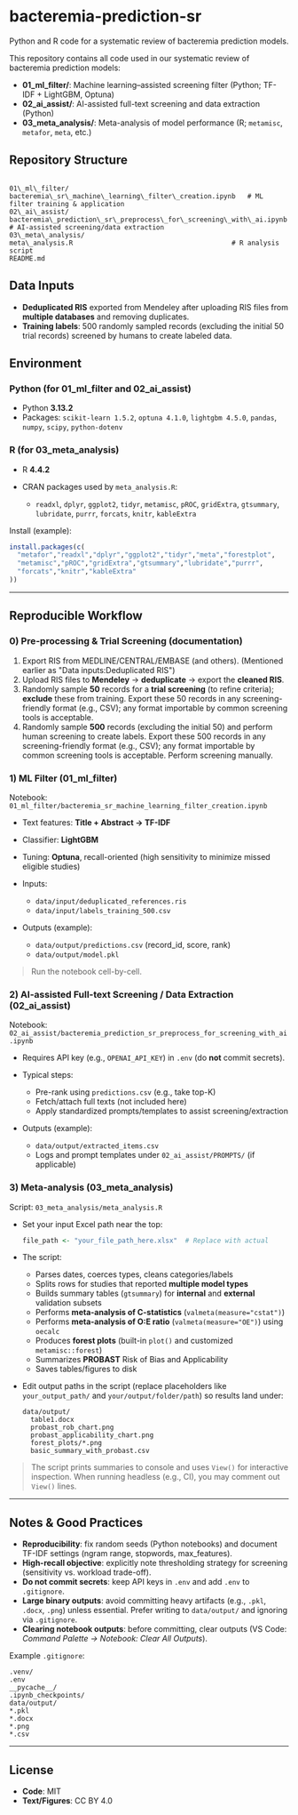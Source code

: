 # bacteremia-prediction-sr
Python and R code for a systematic review of bacteremia prediction models.

This repository contains all code used in our systematic review of bacteremia prediction models:
- **01_ml_filter/**: Machine learning–assisted screening filter (Python; TF-IDF + LightGBM, Optuna)
- **02_ai_assist/**: AI-assisted full-text screening and data extraction (Python)
- **03_meta_analysis/**: Meta-analysis of model performance (R; `metamisc`, `metafor`, `meta`, etc.)

## Repository Structure

```

01\_ml\_filter/
bacteremia\_sr\_machine\_learning\_filter\_creation.ipynb   # ML filter training & application
02\_ai\_assist/
bacteremia\_prediction\_sr\_preprocess\_for\_screening\_with\_ai.ipynb  # AI-assisted screening/data extraction
03\_meta\_analysis/
meta\_analysis.R                                        # R analysis script
README.md

```

## Data Inputs

- **Deduplicated RIS** exported from Mendeley after uploading RIS files from **multiple databases** and removing duplicates.
- **Training labels**: 500 randomly sampled records (excluding the initial 50 trial records) screened by humans to create labeled data.

## Environment

### Python (for 01_ml_filter and 02_ai_assist)
- Python **3.13.2**
- Packages: `scikit-learn 1.5.2`, `optuna 4.1.0`, `lightgbm 4.5.0`, `pandas`, `numpy`, `scipy`, `python-dotenv`

### R (for 03\_meta\_analysis)

* R **4.4.2**
* CRAN packages used by `meta_analysis.R`:

  * `readxl`, `dplyr`, `ggplot2`, `tidyr`,
    `metamisc`, `pROC`, `gridExtra`, `gtsummary`, `lubridate`, `purrr`, `forcats`, `knitr`, `kableExtra`

Install (example):

```r
install.packages(c(
  "metafor","readxl","dplyr","ggplot2","tidyr","meta","forestplot",
  "metamisc","pROC","gridExtra","gtsummary","lubridate","purrr",
  "forcats","knitr","kableExtra"
))
```

---

## Reproducible Workflow

### 0) Pre-processing & Trial Screening (documentation)

1. Export RIS from MEDLINE/CENTRAL/EMBASE (and others). (Mentioned earlier as "Data inputs:Deduplicated RIS")
2. Upload RIS files to **Mendeley** → **deduplicate** → export the **cleaned RIS**.
3. Randomly sample **50** records for a **trial screening** (to refine criteria); **exclude** these from training. Export these 50 records in any screening-friendly format (e.g., CSV); any format importable by common screening tools is acceptable.
4. Randomly sample **500** records (excluding the initial 50) and perform human screening to create labels. Export these 500 records in any screening-friendly format (e.g., CSV); any format importable by common screening tools is acceptable. Perform screening manually.

### 1) ML Filter (01\_ml\_filter)

Notebook: `01_ml_filter/bacteremia_sr_machine_learning_filter_creation.ipynb`

* Text features: **Title + Abstract → TF-IDF**
* Classifier: **LightGBM**
* Tuning: **Optuna**, recall-oriented (high sensitivity to minimize missed eligible studies)
* Inputs:

  * `data/input/deduplicated_references.ris`
  * `data/input/labels_training_500.csv`
* Outputs (example):

  * `data/output/predictions.csv` (record\_id, score, rank)
  * `data/output/model.pkl`

> Run the notebook cell-by-cell. 

### 2) AI-assisted Full-text Screening / Data Extraction (02\_ai\_assist)

Notebook: `02_ai_assist/bacteremia_prediction_sr_preprocess_for_screening_with_ai.ipynb`

* Requires API key (e.g., `OPENAI_API_KEY`) in `.env` (do **not** commit secrets).
* Typical steps:

  * Pre-rank using `predictions.csv` (e.g., take top-K)
  * Fetch/attach full texts (not included here)
  * Apply standardized prompts/templates to assist screening/extraction
* Outputs (example):

  * `data/output/extracted_items.csv`
  * Logs and prompt templates under `02_ai_assist/PROMPTS/` (if applicable)

### 3) Meta-analysis (03\_meta\_analysis)

Script: `03_meta_analysis/meta_analysis.R`

* Set your input Excel path near the top:

  ```r
  file_path <- "your_file_path_here.xlsx"  # Replace with actual
  ```

* The script:

  * Parses dates, coerces types, cleans categories/labels
  * Splits rows for studies that reported **multiple model types**
  * Builds summary tables (`gtsummary`) for **internal** and **external** validation subsets
  * Performs **meta-analysis of C-statistics** (`valmeta(measure="cstat")`)
  * Performs **meta-analysis of O\:E ratio** (`valmeta(measure="OE")`) using `oecalc`
  * Produces **forest plots** (built-in `plot()` and customized `metamisc::forest`)
  * Summarizes **PROBAST** Risk of Bias and Applicability
  * Saves tables/figures to disk

* Edit output paths in the script (replace placeholders like `your_output_path/` and `your/output/folder/path`) so results land under:

  ```
  data/output/
    table1.docx
    probast_rob_chart.png
    probast_applicability_chart.png
    forest_plots/*.png
    basic_summary_with_probast.csv
  ```

> The script prints summaries to console and uses `View()` for interactive inspection. When running headless (e.g., CI), you may comment out `View()` lines.

---

## Notes & Good Practices

* **Reproducibility**: fix random seeds (Python notebooks) and document TF-IDF settings (ngram range, stopwords, max\_features).
* **High-recall objective**: explicitly note thresholding strategy for screening (sensitivity vs. workload trade-off).
* **Do not commit secrets**: keep API keys in `.env` and add `.env` to `.gitignore`.
* **Large binary outputs**: avoid committing heavy artifacts (e.g., `.pkl`, `.docx`, `.png`) unless essential. Prefer writing to `data/output/` and ignoring via `.gitignore`.
* **Clearing notebook outputs**: before committing, clear outputs (VS Code: *Command Palette → Notebook: Clear All Outputs*).

Example `.gitignore`:

```
.venv/
.env
__pycache__/
.ipynb_checkpoints/
data/output/
*.pkl
*.docx
*.png
*.csv
```

---

## License

* **Code**: MIT 
* **Text/Figures**: CC BY 4.0
